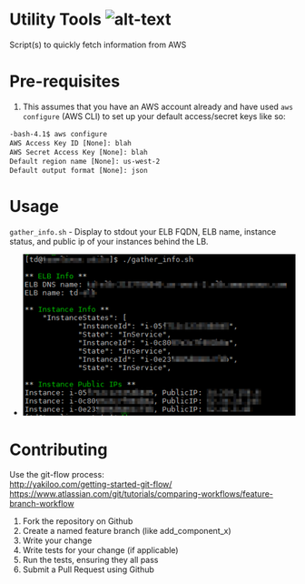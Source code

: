 # Utility Tools ![alt-text](https://img.shields.io/badge/shell-bash-orange.svg "shellscript")
Script(s) to quickly fetch information from AWS

# Pre-requisites
1. This assumes that you have an AWS account already and have used `aws configure` (AWS CLI) to set up your default access/secret keys like so:
```
-bash-4.1$ aws configure
AWS Access Key ID [None]: blah
AWS Secret Access Key [None]: blah
Default region name [None]: us-west-2
Default output format [None]: json
``` 

# Usage
`gather_info.sh` - Display to stdout your ELB FQDN, ELB name, instance status, and public ip of your instances behind the LB. 
* ![alt-text](util_sshot.png?raw=true "screenshot")

# Contributing
Use the git-flow process: <br>
http://yakiloo.com/getting-started-git-flow/ <br>
https://www.atlassian.com/git/tutorials/comparing-workflows/feature-branch-workflow

1. Fork the repository on Github
2. Create a named feature branch (like add_component_x)
3. Write your change
4. Write tests for your change (if applicable)
5. Run the tests, ensuring they all pass
6. Submit a Pull Request using Github

